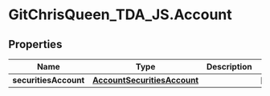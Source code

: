 # GitChrisQueen_TDA_JS.Account

## Properties
Name | Type | Description | Notes
------------ | ------------- | ------------- | -------------
**securitiesAccount** | [**AccountSecuritiesAccount**](AccountSecuritiesAccount.md) |  | [optional] 



